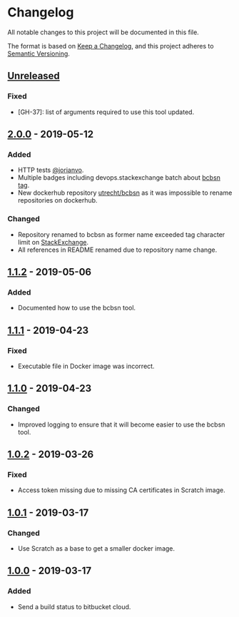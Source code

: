 # Changelog
All notable changes to this project will be documented in this file.

The format is based on [Keep a Changelog](https://keepachangelog.com/en/1.0.0/),
and this project adheres to [Semantic Versioning](https://semver.org/spec/v2.0.0.html).

## [Unreleased]
### Fixed
- [GH-37]: list of arguments required to use this tool updated.

## [2.0.0] - 2019-05-12
### Added
- HTTP tests [@jorianvo](https://github.com/jorianvo).
- Multiple badges including devops.stackexchange batch about [bcbsn tag](https://devops.stackexchange.com/questions/tagged/bcbsn).
- New dockerhub repository [utrecht/bcbsn](https://cloud.docker.com/u/utrecht/repository/docker/utrecht/bcbsn) as it was
impossible to rename repositories on dockerhub.

### Changed
- Repository renamed to bcbsn as former name exceeded tag character limit on [StackExchange](https://stackexchange.com/).
- All references in README renamed due to repository name change.

## [1.1.2] - 2019-05-06
### Added
- Documented how to use the bcbsn tool.

## [1.1.1] - 2019-04-23
### Fixed
- Executable file in Docker image was incorrect.

## [1.1.0] - 2019-04-23
### Changed
- Improved logging to ensure that it will become easier to use the bcbsn tool.

## [1.0.2] - 2019-03-26
### Fixed
- Access token missing due to missing CA certificates in Scratch image.

## [1.0.1] - 2019-03-17
### Changed
- Use Scratch as a base to get a smaller docker image.

## [1.0.0] - 2019-03-17
### Added
- Send a build status to bitbucket cloud.

[Unreleased]: https://github.com/030/bcbsn/compare/2.0.0...HEAD
[2.0.0]: https://github.com/030/bcbsn/compare/1.1.2...2.0.0
[1.1.2]: https://github.com/030/bcbsn/compare/1.1.1...1.1.2
[1.1.1]: https://github.com/030/bcbsn/compare/1.1.0...1.1.1
[1.1.0]: https://github.com/030/bcbsn/compare/1.0.2...1.1.0
[1.0.2]: https://github.com/030/bcbsn/compare/1.0.1...1.0.2
[1.0.1]: https://github.com/030/bcbsn/compare/1.0.0...1.0.1
[1.0.0]: https://github.com/030/bcbsn/releases/tag/1.0.0
